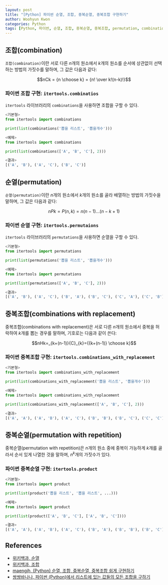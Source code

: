 ```yaml
--- 
layout: post
title: "[Python] 파이썬 순열, 조합, 중복순열, 중복조합 구현하기"
author: Woohyun Kwon
categories: Python
tags: [Python, 파이썬, 순열, 조합, 중복순열, 중복조합, permutation, combination]
---
```


## 조합(combination)

`조합(combination)`이란 서로 다른 $n$개의 원소에서 $k$개의 원소를 순서에 상관없이 선택하는 방법의 가짓수를 말하며, 그 값은 다음과 같다:

$$nCk = {n \choose k} = {n! \over k!(n-k)!}$$

### 파이썬 조합 구현: `itertools.combinatios`

`itertools` 라이브러리의 `combinations`을 사용하면 조합을 구할 수 있다.

```python
<기본형>
from itertools import combinations

print(list(combinations('뽑을 리스트', '뽑을개수')))

<예제>
from itertools import combinations

print(list(combinations(['A', 'B', 'C'], 2)))

<결과>
[('A', 'B'), ('A', 'C'), ('B', 'C')]
```

## 순열(permutation)

`순열(permutation)`이란 $n$개의 원소에서 $k$개의 원소를 골라 배열하는 방법의 가짓수을 말하며, 그 값은 다음과 같다:

$$nPk=P(n,k)=n(n-1)...(n-k+1)$$

### 파이썬 순열 구현: `itertools.permutaions`

`itertools` 라이브러리의 `permutations`을 사용하면 순열을 구할 수 있다.

```python
<기본형>
from itertools import permutations

print(list(permutations('뽑을 리스트', '뽑을개수')))

<예제>
from itertools import permutations

print(list(permutations(['A', 'B', 'C'], 2)))

<결과>
[('A', 'B'), ('A', 'C'), ('B', 'A'), ('B', 'C'), ('C', 'A'), ('C', 'B')]
```

## 중복조합(combinations with replacement)

중복조합(combinations with replacement)은 서로 다른 $n$개의 원소에서 중복을 허락하여 $k$개를 뽑는 경우를 말하며, 기호로는 다음과 같이 쓴다:

$$nHk=_{k+(n-1)}{C}_{k}={{k+(n-1)} \choose k}$$

### 파이썬 중복조합 구현: `itertools.combinations_with_replacement`

```python
<기본형>
from itertools import combinations_with_replacement

print(list(combinations_with_replacement('뽑을 리스트', '뽑을개수')))

<예제>
from itertools import combinations_with_replacement

print(list(combinations_with_replacement(['A', 'B', 'C'], 2)))

<결과>
[('A', 'A'), ('A', 'B'), ('A', 'C'), ('B', 'B'), ('B', 'C'), ('C', 'C')]
```

## 중복순열(permutation with repetition)

중복순열(permutation with repetition)은 $n$개의 원소 중에 중복이 가능하게 $k$개를 골라서 순서 있게 나열한 것을 말하며, $n^k$개의 가짓수가 있다.

### 파이썬 중복순열 구현: `itertools.product`

```python
<기본형>
from itertools import product

print(list(product('뽑을 리스트', '뽑을 리스트', ...)))

<예제>
from itertools import product

print(list(product(['A', 'B', 'C'], ['A', 'B', 'C'])))

<결과>
[('A', 'A'), ('A', 'B'), ('A', 'C'), ('B', 'A'), ('B', 'B'), ('B', 'C'), ('C', 'A'), ('C', 'B'), ('C', 'C')]
```

## References

- [위키백과, 순열](https://ko.wikipedia.org/wiki/%EC%88%9C%EC%97%B4#%EC%A4%91%EB%B3%B5_%EC%88%9C%EC%97%B4)
- [위키백과, 조합](https://ko.wikipedia.org/wiki/%EC%A1%B0%ED%95%A9)
- [maengjh, (Python) 순열, 조합, 중복순열, 중복조합 쉽게 구현하기](https://juhee-maeng.tistory.com/91)
- [쌍쌍바나나, 파이썬 (Python)에서 리스트에 있는 값들의 모든 조합을 구하기](https://ourcstory.tistory.com/414)